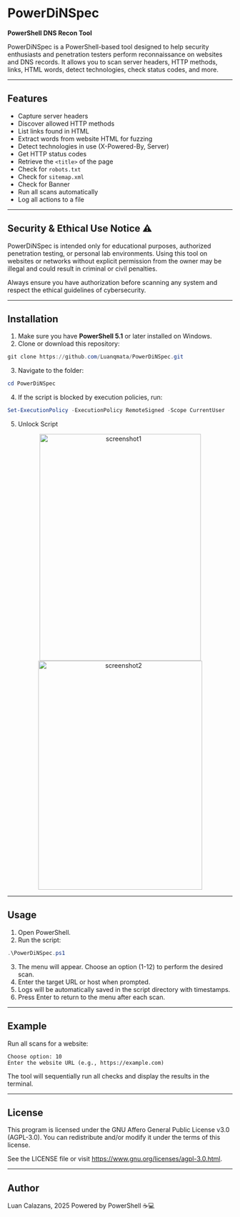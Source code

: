 # PowerDiNSpec

**PowerShell DNS Recon Tool**

PowerDiNSpec is a PowerShell-based tool designed to help security enthusiasts and penetration testers perform reconnaissance on websites and DNS records. It allows you to scan server headers, HTTP methods, links, HTML words, detect technologies, check status codes, and more.

---

## Features

* Capture server headers
* Discover allowed HTTP methods
* List links found in HTML
* Extract words from website HTML for fuzzing
* Detect technologies in use (X-Powered-By, Server)
* Get HTTP status codes
* Retrieve the `<title>` of the page
* Check for `robots.txt`
* Check for `sitemap.xml`
* Check for Banner
* Run all scans automatically
* Log all actions to a file

---
## Security & Ethical Use Notice ⚠️

PowerDiNSpec is intended only for educational purposes, authorized penetration testing, or personal lab environments.
Using this tool on websites or networks without explicit permission from the owner may be illegal and could result in criminal or civil penalties.

Always ensure you have authorization before scanning any system and respect the ethical guidelines of cybersecurity.

---

## Installation

1. Make sure you have **PowerShell 5.1** or later installed on Windows.
2. Clone or download this repository:

```powershell
git clone https://github.com/Luanqmata/PowerDiNSpec.git
```

3. Navigate to the folder:

```powershell
cd PowerDiNSpec
```

4. If the script is blocked by execution policies, run:

```powershell
Set-ExecutionPolicy -ExecutionPolicy RemoteSigned -Scope CurrentUser
```

5. Unlock Script

<p align="center">
  <img width="361" height="508" alt="screenshot1" src="https://github.com/user-attachments/assets/e52f7f5f-b129-4294-bbdb-51488eb2428c" />
  <img width="367" height="513" alt="screenshot2" src="https://github.com/user-attachments/assets/ed6b684e-e6a9-458f-a9d0-f9dc8abb84a2" />
</p>

---

## Usage

1. Open PowerShell.
2. Run the script:

```powershell
.\PowerDiNSpec.ps1
```

3. The menu will appear. Choose an option (1-12) to perform the desired scan.
4. Enter the target URL or host when prompted.
5. Logs will be automatically saved in the script directory with timestamps.
6. Press Enter to return to the menu after each scan.

---

## Example

Run all scans for a website:

```
Choose option: 10
Enter the website URL (e.g., https://example.com)
```

The tool will sequentially run all checks and display the results in the terminal.

---

## License

This program is licensed under the GNU Affero General Public License v3.0 (AGPL-3.0).
You can redistribute and/or modify it under the terms of this license.

See the LICENSE file or visit https://www.gnu.org/licenses/agpl-3.0.html.

---

## Author

Luan Calazans, 2025
Powered by PowerShell ☕💻
